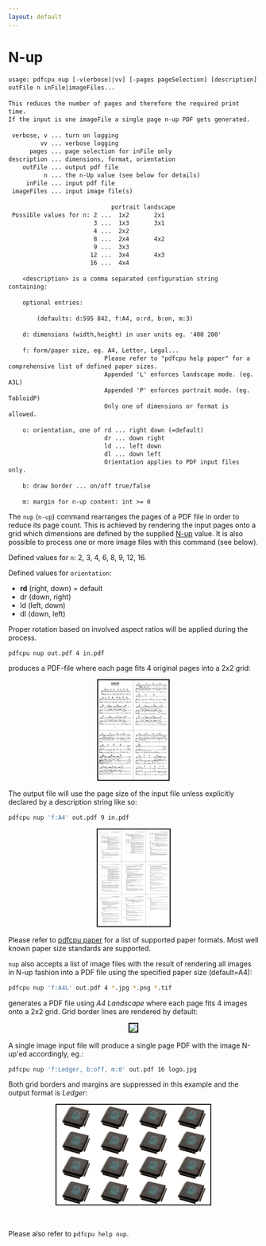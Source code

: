 ```yaml
---
layout: default
---
```


# N-up

```
usage: pdfcpu nup [-v(erbose)|vv] [-pages pageSelection] [description] outFile n inFile|imageFiles...

This reduces the number of pages and therefore the required print time.
If the input is one imageFile a single page n-up PDF gets generated.

 verbose, v ... turn on logging
         vv ... verbose logging
      pages ... page selection for inFile only
description ... dimensions, format, orientation
    outFile ... output pdf file
          n ... the n-Up value (see below for details)
     inFile ... input pdf file
 imageFiles ... input image file(s)

                             portrait landscape
 Possible values for n: 2 ...  1x2       2x1
                        3 ...  1x3       3x1
                        4 ...  2x2
                        8 ...  2x4       4x2
                        9 ...  3x3
                       12 ...  3x4       4x3
                       16 ...  4x4

    <description> is a comma separated configuration string containing:

    optional entries:

        (defaults: d:595 842, f:A4, o:rd, b:on, m:3)

    d: dimensions (width,height) in user units eg. '400 200'

    f: form/paper size, eg. A4, Letter, Legal...
                           Please refer to "pdfcpu help paper" for a comprehensive list of defined paper sizes.
                           Appended 'L' enforces landscape mode. (eg. A3L)
                           Appended 'P' enforces portrait mode. (eg. TabloidP)
                           Only one of dimensions or format is allowed.

    o: orientation, one of rd ... right down (=default)
                           dr ... down right
                           ld ... left down
                           dl ... down left
                           Orientation applies to PDF input files only.

    b: draw border ... on/off true/false

    m: margin for n-up content: int >= 0
```

The `nup` (`n-up`) command rearranges the pages of a PDF file in order to reduce its page count.
This is achieved by rendering the input pages onto a grid which dimensions are defined by the supplied [N-up](https://en.wikipedia.org/wiki/N-up) value. It is also possible to process one or more image files with this command (see below).

Defined values for `n`: 2, 3, 4, 6, 8, 9, 12, 16.

Defined values for `orientation`:
* **rd** (right, down) = default
* dr (down, right)
* ld (left, down)
* dl (down, left)<br>

Proper rotation based on involved aspect ratios will be applied during the process. 

```sh
pdfcpu nup out.pdf 4 in.pdf
```

 produces a PDF-file where each page fits 4 original pages into a 2x2 grid:<br>

<p align="center">
  <img border="2" src="resources/nup4pdf.png" height="200">
</p>

The output file will use the page size of the input file unless explicitly declared by a description string like so:<br>

```sh
pdfcpu nup 'f:A4' out.pdf 9 in.pdf
```

<p align="center">
  <img border="2" src="resources/nup9pdf.png" width="145">
</p>

Please refer to [pdfcpu paper](../paper.md) for a list of supported paper formats.
Most well known paper size standards are supported.

`nup` also accepts a list of image files with the result of rendering all images
in N-up fashion into a PDF file using the specified paper size (default=A4):<br>

```sh
pdfcpu nup 'f:A4L' out.pdf 4 *.jpg *.png *.tif
````

generates a PDF file using *A4 Landscape* where each page fits 4 images onto a 2x2 grid.
Grid border lines are rendered by default:
<p align="center">
  <img border="2" src="resources/nup4img.png" height="200">
</p>

A single image input file will produce a single page PDF with the image N-up'ed accordingly, eg.:

```sh
pdfcpu nup 'f:Ledger, b:off, m:0' out.pdf 16 logo.jpg
```

Both grid borders and margins are suppressed in this example and the output format is *Ledger*:
<p align="center">
  <img border="2" src="resources/nup16img.png" height="200">
</p>
<br>

Please also refer to `pdfcpu help nup`.